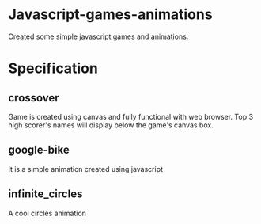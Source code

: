 # Javascript-games-animations
Created some simple javascript games and animations.
# Specification
## crossover
Game is created using canvas and fully functional with web browser. Top 3 high scorer's names will display below the game's canvas box.
## google-bike
It is a simple animation created using javascript
## infinite_circles
A cool circles animation
